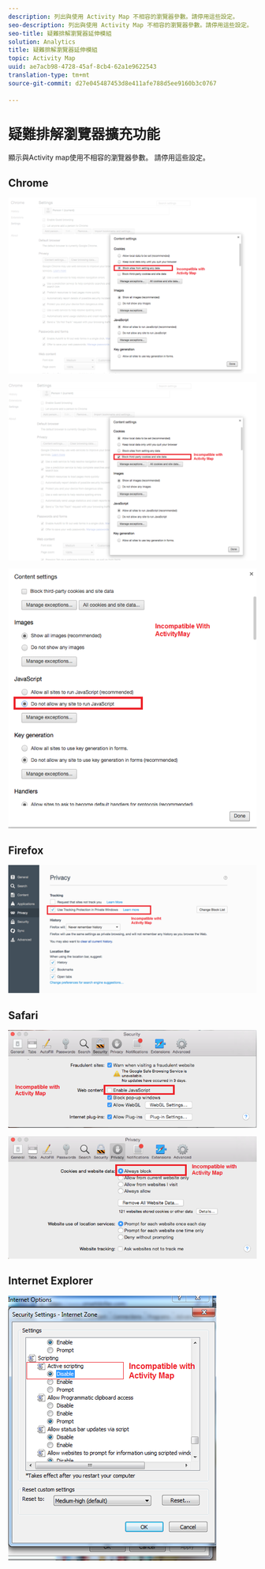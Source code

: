 ```yaml
---
description: 列出與使用 Activity Map 不相容的瀏覽器參數。請停用這些設定。
seo-description: 列出與使用 Activity Map 不相容的瀏覽器參數。請停用這些設定。
seo-title: 疑難排解瀏覽器延伸模組
solution: Analytics
title: 疑難排解瀏覽器延伸模組
topic: Activity Map
uuid: ae7acb98-4728-45af-8cb4-62a1e9622543
translation-type: tm+mt
source-git-commit: d27e045487453d8e411afe788d5ee9160b3c0767

---
```



# 疑難排解瀏覽器擴充功能

顯示與Activity map使用不相容的瀏覽器參數。 請停用這些設定。

## Chrome

![](assets/Chrome1.png)

![](assets/Chrome2.png)

![](assets/Chrome3.png)

## Firefox

![](assets/Firefox.png)

## Safari

![](assets/Safari1.png)

![](assets/Safari2.png)

## Internet Explorer

![](assets/IE1.png)
